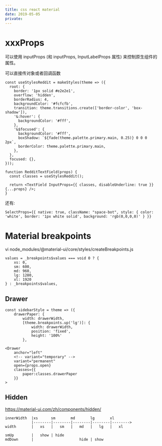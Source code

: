 ```yaml
---
title: css react material
date: 2019-05-05
private:
---
```

# xxxProps
可以使用 inputProps (和 inputProps, InputLabelProps 属性) 来控制原生组件的属性。

可以直接传对象或者回调函数

    const useStylesReddit = makeStyles(theme => ({
      root: {
        border: '1px solid #e2e2e1',
        overflow: 'hidden',
        borderRadius: 4,
        backgroundColor: '#fcfcfb',
        transition: theme.transitions.create(['border-color', 'box-shadow']),
        '&:hover': {
          backgroundColor: '#fff',
        },
        '&$focused': {
          backgroundColor: '#fff',
          boxShadow: `${fade(theme.palette.primary.main, 0.25)} 0 0 0 2px`,
          borderColor: theme.palette.primary.main,
        },
      },
      focused: {},
    }));

    function RedditTextField(props) {
      const classes = useStylesReddit();

      return <TextField InputProps={{ classes, disableUnderline: true }} {...props} />;
    }

还有:

    SelectProps={{ native: true, className: "space-bot", style: { color: 'white', border: '1px white solid', background: 'rgb(0,0,0,0)' } }}

# Material breakpoints
vi node_modules/@material-ui/core/styles/createBreakpoints.js

    values = _breakpoints$values === void 0 ? {
        xs: 0,
        sm: 600,
        md: 960,
        lg: 1280,
        xl: 1920
    } : _breakpoints$values,

## Drawer
    const sidebarStyle = theme => ({
        drawerPaper: {
            width: drawerWidth,
            [theme.breakpoints.up('lg')]: {
                width: drawerWidth,
                position: 'fixed',
                height: '100%'
            },

    <Drawer
        anchor="left"
        <!-- variant="temporary" -->
        variant="permanent"
        open={props.open}
        classes={{
            paper:classes.drawerPaper
        }}
    >

## Hidden
https://material-ui.com/zh/components/hidden/

    innerWidth  |xs      sm       md       lg       xl
                |--------|--------|--------|--------|-------->
    width       |   xs   |   sm   |   md   |   lg   |   xl

    smUp        |   show | hide
    mdDown      |                     hide | show